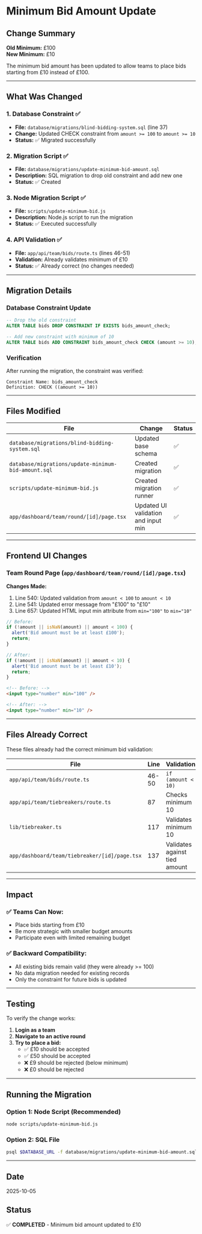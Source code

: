 # Minimum Bid Amount Update

## Change Summary

**Old Minimum:** £100  
**New Minimum:** £10  

The minimum bid amount has been updated to allow teams to place bids starting from £10 instead of £100.

---

## What Was Changed

### 1. Database Constraint ✅
- **File:** `database/migrations/blind-bidding-system.sql` (line 37)
- **Change:** Updated CHECK constraint from `amount >= 100` to `amount >= 10`
- **Status:** ✅ Migrated successfully

### 2. Migration Script ✅
- **File:** `database/migrations/update-minimum-bid-amount.sql`
- **Description:** SQL migration to drop old constraint and add new one
- **Status:** ✅ Created

### 3. Node Migration Script ✅
- **File:** `scripts/update-minimum-bid.js`
- **Description:** Node.js script to run the migration
- **Status:** ✅ Executed successfully

### 4. API Validation ✅
- **File:** `app/api/team/bids/route.ts` (lines 46-51)
- **Validation:** Already validates minimum of £10
- **Status:** ✅ Already correct (no changes needed)

---

## Migration Details

### Database Constraint Update

```sql
-- Drop the old constraint
ALTER TABLE bids DROP CONSTRAINT IF EXISTS bids_amount_check;

-- Add new constraint with minimum of 10
ALTER TABLE bids ADD CONSTRAINT bids_amount_check CHECK (amount >= 10);
```

### Verification

After running the migration, the constraint was verified:

```
Constraint Name: bids_amount_check
Definition: CHECK ((amount >= 10))
```

---

## Files Modified

| File | Change | Status |
|------|--------|--------|
| `database/migrations/blind-bidding-system.sql` | Updated base schema | ✅ |
| `database/migrations/update-minimum-bid-amount.sql` | Created migration | ✅ |
| `scripts/update-minimum-bid.js` | Created migration runner | ✅ |
| `app/dashboard/team/round/[id]/page.tsx` | Updated UI validation and input min | ✅ |

---

## Frontend UI Changes

### Team Round Page (`app/dashboard/team/round/[id]/page.tsx`)

**Changes Made:**
1. Line 540: Updated validation from `amount < 100` to `amount < 10`
2. Line 541: Updated error message from "£100" to "£10"
3. Line 657: Updated HTML input min attribute from `min="100"` to `min="10"`

```typescript
// Before:
if (!amount || isNaN(amount) || amount < 100) {
  alert('Bid amount must be at least £100');
  return;
}

// After:
if (!amount || isNaN(amount) || amount < 10) {
  alert('Bid amount must be at least £10');
  return;
}
```

```html
<!-- Before: -->
<input type="number" min="100" />

<!-- After: -->
<input type="number" min="10" />
```

---

## Files Already Correct

These files already had the correct minimum bid validation:

| File | Line | Validation |
|------|------|------------|
| `app/api/team/bids/route.ts` | 46-50 | `if (amount < 10)` |
| `app/api/team/tiebreakers/route.ts` | 87 | Checks minimum 10 |
| `lib/tiebreaker.ts` | 117 | Validates minimum 10 |
| `app/dashboard/team/tiebreaker/[id]/page.tsx` | 137 | Validates against tied amount |

---

## Impact

### ✅ Teams Can Now:
- Place bids starting from £10
- Be more strategic with smaller budget amounts
- Participate even with limited remaining budget

### ✅ Backward Compatibility:
- All existing bids remain valid (they were already >= 100)
- No data migration needed for existing records
- Only the constraint for future bids is updated

---

## Testing

To verify the change works:

1. **Login as a team**
2. **Navigate to an active round**
3. **Try to place a bid:**
   - ✅ £10 should be accepted
   - ✅ £50 should be accepted
   - ❌ £9 should be rejected (below minimum)
   - ❌ £0 should be rejected

---

## Running the Migration

### Option 1: Node Script (Recommended)
```bash
node scripts/update-minimum-bid.js
```

### Option 2: SQL File
```bash
psql $DATABASE_URL -f database/migrations/update-minimum-bid-amount.sql
```

---

## Date
2025-10-05

## Status
✅ **COMPLETED** - Minimum bid amount updated to £10
